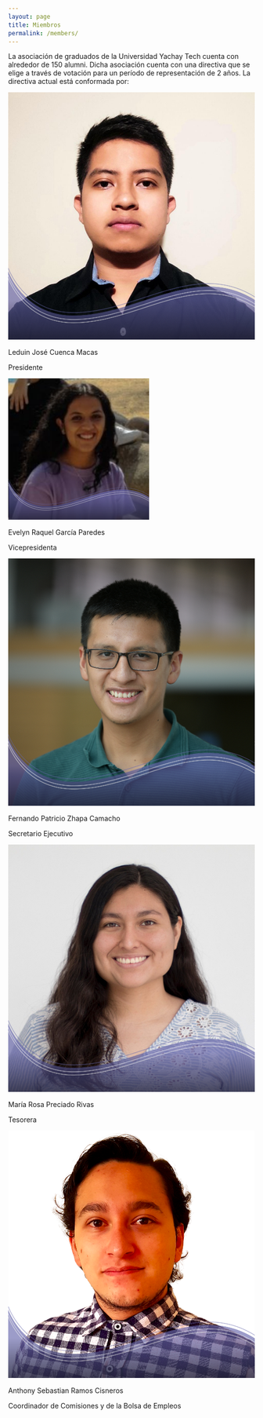 ```yaml
---
layout: page
title: Miembros
permalink: /members/
---
```


La asociación de graduados de la Universidad Yachay Tech cuenta con alrededor de 150 alumni. Dicha asociación cuenta con una directiva que se elige a través de votación para un período de representación de 2 años. La directiva actual está conformada por:



<div class="row">
	<div class="column with-caption">
		<img src="/assets/images/ljcm.png">
		<p class="person-name thick">Leduin José Cuenca Macas</p>
		<p class="role-name thick">Presidente</p>
    </div>
	<div class="column with-caption">
		<img src="/assets/images/ergp.png">
		<p class="person-name thick">Evelyn Raquel García Paredes</p>
		<p class="role-name thick">Vicepresidenta</p>
	</div>
</div>

<div class="row">
	<div class="column with-caption">
	<img src="/assets/images/fpzc.png">
		<p class="person-name thick">Fernando Patricio Zhapa Camacho</p>
		<p class="role-name thick">Secretario Ejecutivo</p>
	</div>
	<div class="column with-caption">
	<img src="/assets/images/mrpr.png">
		<p class="person-name thick">María Rosa Preciado Rivas</p>
		<p class="role-name thick">Tesorera</p>
	</div>
	<div class="column with-caption">
	<img src="/assets/images/asrc.png">
		<p class="person-name thick">Anthony Sebastian Ramos Cisneros</p>
		<p class="role-name thick">Coordinador de Comisiones y de la Bolsa de Empleos</p>
	</div>
</div>
